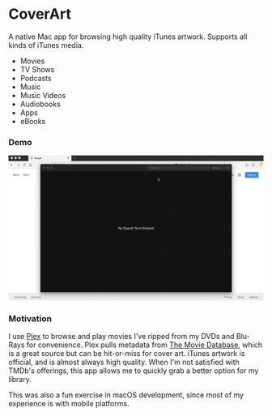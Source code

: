 # CoverArt
A native Mac app for browsing high quality iTunes artwork. Supports all kinds of iTunes media.
- Movies
- TV Shows
- Podcasts
- Music
- Music Videos
- Audiobooks
- Apps
- eBooks

### Demo
![Demo](https://raw.githubusercontent.com/SamHFrancis/CoverArt/develop/Support%20Files/shrek_coverart_demo.gif)

### Motivation
I use [Plex](https://www.plex.tv) to browse and play movies I've ripped from my DVDs and Blu-Rays for convenience. Plex pulls metadata from [The Movie Database](https://www.themoviedb.org), which is a great source but can be hit-or-miss for cover art. iTunes artwork is official, and is almost always high quality. When I'm not satisfied with TMDb's offerings, this app allows me to quickly grab a better option for my library.

This was also a fun exercise in macOS development, since most of my experience is with mobile platforms.
